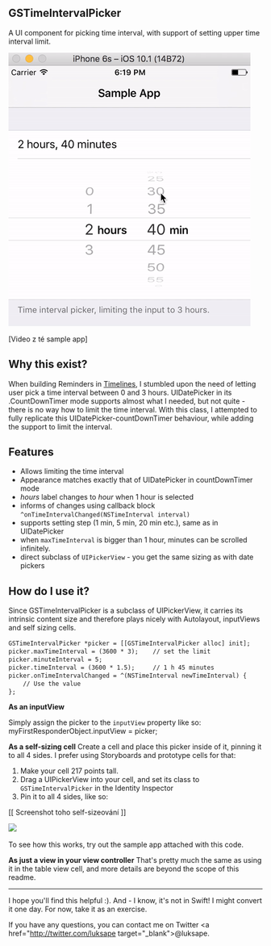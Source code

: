 ## GSTimeIntervalPicker

A UI component for picking time interval, with support of setting upper time interval limit.

![](sample.gif)

[Video z té sample app]

## Why this exist?
When building Reminders in [Timelines](http://timelinesapp.io), I stumbled upon the need of letting user pick a time interval between 0 and 3 hours. UIDatePicker in its .CountDownTimer mode supports almost what I needed, but not quite - there is no way how to limit the time interval. With this class, I attempted to fully replicate this UIDatePicker-countDownTimer behaviour, while adding the support to limit the interval.

## Features

* Allows limiting the time interval
* Appearance matches exactly that of UIDatePicker in countDownTimer mode
* *hours* label changes to *hour* when 1 hour is selected
* informs of changes using callback block `^onTimeIntervalChanged(NSTimeInterval interval)`
* supports setting step (1 min, 5 min, 20 min etc.), same as in UIDatePicker
* when `maxTimeInterval` is bigger than 1 hour, minutes can be scrolled infinitely.
* direct subclass of `UIPickerView` - you get the same sizing as with date pickers

## How do I use it?

Since GSTimeIntervalPicker is a subclass of UIPickerView, it carries its intrinsic content size and therefore plays nicely with Autolayout, inputViews and self sizing cells.

```
GSTimeIntervalPicker *picker = [[GSTimeIntervalPicker alloc] init];
picker.maxTimeInterval = (3600 * 3);    // set the limit
picker.minuteInterval = 5;
picker.timeInterval = (3600 * 1.5);    	// 1 h 45 minutes
picker.onTimeIntervalChanged = ^(NSTimeInterval newTimeInterval) {
	// Use the value
};
```

**As an inputView**

Simply assign the picker to the `inputView` property like so:
myFirstResponderObject.inputView = picker;

**As a self-sizing cell**
Create a cell and place this picker inside of it, pinning it to all 4 sides. I prefer using Storyboards and prototype cells for that:

1. Make your cell 217 points tall.
2. Drag a UIPickerView into your cell, and set its class to `GSTimeIntervalPicker` in the Identity Inspector
3. Pin it to all 4 sides, like so:

[[ Screenshot toho self-sizeování ]]

<img src="xib_sizing-1x.png" width="696px" srcset="xib_sizing-1x.png 1x, xib_sizing-2x.png 2x">

To see how this works, try out the sample app attached with this code.

**As just a view in your view controller**
That's pretty much the same as using it in the table view cell, and more details are beyond the scope of this readme.

---

I hope you'll find this helpful :). And - I know, it's not in Swift! I might convert it one day. For now, take it as an exercise.

If you have any questions, you can contact me on Twitter <a href="http://twitter.com/luksape target="_blank">@luksape</a>.
